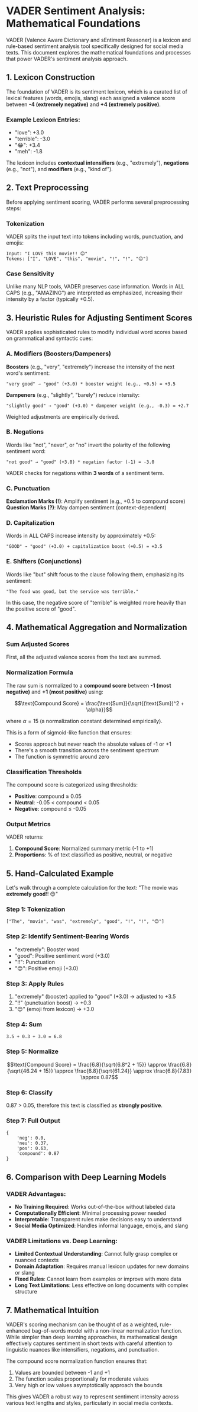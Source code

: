 # VADER Sentiment Analysis: Mathematical Foundations

VADER (Valence Aware Dictionary and sEntiment Reasoner) is a lexicon and rule-based sentiment analysis tool specifically designed for social media texts. This document explores the mathematical foundations and processes that power VADER's sentiment analysis approach.

## 1. Lexicon Construction

The foundation of VADER is its sentiment lexicon, which is a curated list of lexical features (words, emojis, slang) each assigned a valence score between **-4 (extremely negative)** and **+4 (extremely positive)**.

### Example Lexicon Entries:
- "love": +3.0
- "terrible": -3.0
- "😂": +3.4
- "meh": -1.8

The lexicon includes **contextual intensifiers** (e.g., "extremely"), **negations** (e.g., "not"), and **modifiers** (e.g., "kind of").

## 2. Text Preprocessing

Before applying sentiment scoring, VADER performs several preprocessing steps:

### Tokenization
VADER splits the input text into tokens including words, punctuation, and emojis:
```
Input: "I LOVE this movie!! 😊"
Tokens: ["I", "LOVE", "this", "movie", "!", "!", "😊"]
```

### Case Sensitivity
Unlike many NLP tools, VADER preserves case information. Words in ALL CAPS (e.g., "AMAZING") are interpreted as emphasized, increasing their intensity by a factor (typically +0.5).

## 3. Heuristic Rules for Adjusting Sentiment Scores

VADER applies sophisticated rules to modify individual word scores based on grammatical and syntactic cues:

### A. Modifiers (Boosters/Dampeners)

**Boosters** (e.g., "very", "extremely") increase the intensity of the next word's sentiment:
```
"very good" → "good" (+3.0) * booster weight (e.g., +0.5) = +3.5
```

**Dampeners** (e.g., "slightly", "barely") reduce intensity:
```
"slightly good" → "good" (+3.0) * dampener weight (e.g., -0.3) = +2.7
```

Weighted adjustments are empirically derived.

### B. Negations

Words like "not", "never", or "no" invert the polarity of the following sentiment word:
```
"not good" → "good" (+3.0) * negation factor (-1) = -3.0
```

VADER checks for negations within **3 words** of a sentiment term.

### C. Punctuation

**Exclamation Marks (!)**: Amplify sentiment (e.g., +0.5 to compound score)
**Question Marks (?)**: May dampen sentiment (context-dependent)

### D. Capitalization

Words in ALL CAPS increase intensity by approximately +0.5:
```
"GOOD" → "good" (+3.0) + capitalization boost (+0.5) = +3.5
```

### E. Shifters (Conjunctions)

Words like "but" shift focus to the clause following them, emphasizing its sentiment:
```
"The food was good, but the service was terrible."
```
In this case, the negative score of "terrible" is weighted more heavily than the positive score of "good".

## 4. Mathematical Aggregation and Normalization

### Sum Adjusted Scores
First, all the adjusted valence scores from the text are summed.

### Normalization Formula
The raw sum is normalized to a **compound score** between **-1 (most negative)** and **+1 (most positive)** using:

$$\text{Compound Score} = \frac{\text{Sum}}{\sqrt{(\text{Sum})^2 + \alpha}}$$

where $\alpha=15$ (a normalization constant determined empirically).

This is a form of sigmoid-like function that ensures:
- Scores approach but never reach the absolute values of -1 or +1
- There's a smooth transition across the sentiment spectrum
- The function is symmetric around zero

### Classification Thresholds
The compound score is categorized using thresholds:
- **Positive**: compound ≥ 0.05
- **Neutral**: -0.05 < compound < 0.05
- **Negative**: compound ≤ -0.05

### Output Metrics
VADER returns:
1. **Compound Score**: Normalized summary metric (-1 to +1)
2. **Proportions**: % of text classified as positive, neutral, or negative

## 5. Hand-Calculated Example

Let's walk through a complete calculation for the text: "The movie was **extremely good**!! 😊"

### Step 1: Tokenization
```
["The", "movie", "was", "extremely", "good", "!", "!", "😊"]
```

### Step 2: Identify Sentiment-Bearing Words
- "extremely": Booster word
- "good": Positive sentiment word (+3.0)
- "!!": Punctuation
- "😊": Positive emoji (+3.0)

### Step 3: Apply Rules
1. "extremely" (booster) applied to "good" (+3.0) → adjusted to +3.5
2. "!!" (punctuation boost) → +0.3
3. "😊" (emoji from lexicon) → +3.0

### Step 4: Sum
```
3.5 + 0.3 + 3.0 = 6.8
```

### Step 5: Normalize
$$\text{Compound Score} = \frac{6.8}{\sqrt{6.8^2 + 15}} \approx \frac{6.8}{\sqrt{46.24 + 15}} \approx \frac{6.8}{\sqrt{61.24}} \approx \frac{6.8}{7.83} \approx 0.87$$

### Step 6: Classify
0.87 > 0.05, therefore this text is classified as **strongly positive**.

### Step 7: Full Output
```
{
    'neg': 0.0,
    'neu': 0.37,
    'pos': 0.63,
    'compound': 0.87
}
```

## 6. Comparison with Deep Learning Models

### VADER Advantages:
- **No Training Required**: Works out-of-the-box without labeled data
- **Computationally Efficient**: Minimal processing power needed
- **Interpretable**: Transparent rules make decisions easy to understand
- **Social Media Optimized**: Handles informal language, emojis, and slang

### VADER Limitations vs. Deep Learning:
- **Limited Contextual Understanding**: Cannot fully grasp complex or nuanced contexts
- **Domain Adaptation**: Requires manual lexicon updates for new domains or slang
- **Fixed Rules**: Cannot learn from examples or improve with more data
- **Long Text Limitations**: Less effective on long documents with complex structure

## 7. Mathematical Intuition

VADER's scoring mechanism can be thought of as a weighted, rule-enhanced bag-of-words model with a non-linear normalization function. While simpler than deep learning approaches, its mathematical design effectively captures sentiment in short texts with careful attention to linguistic nuances like intensifiers, negations, and punctuation.

The compound score normalization function ensures that:
1. Values are bounded between -1 and +1
2. The function scales proportionally for moderate values
3. Very high or low values asymptotically approach the bounds

This gives VADER a robust way to represent sentiment intensity across various text lengths and styles, particularly in social media contexts.